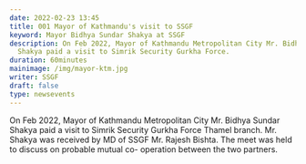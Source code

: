 ```yaml
---
date: 2022-02-23 13:45
title: 001 Mayor of Kathmandu's visit to SSGF
keyword: Mayor Bidhya Sundar Shakya at SSGF
description: On Feb 2022, Mayor of Kathmandu Metropolitan City Mr. Bidhya Sundar
  Shakya paid a visit to Simrik Security Gurkha Force.
duration: 60minutes
mainimage: /img/mayor-ktm.jpg
writer: SSGF
draft: false
type: newsevents
---
```

On Feb 2022, Mayor of Kathmandu Metropolitan City Mr. Bidhya Sundar Shakya paid a visit to Simrik Security Gurkha Force Thamel branch. Mr. Shakya was received by MD of SSGF Mr. Rajesh Bishta. The meet was held to discuss on probable mutual co- operation between the two partners.